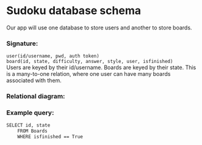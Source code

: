 # Sudoku database schema
Our app will use one database to store users and another to store boards.

### Signature:
`user(id/username, pwd, auth token)`  
`board(id, state, difficulty, answer, style, user, isfinished)`  
Users are keyed by their id/username. Boards are keyed by their state. This is a many-to-one relation, where one user can have many boards associated with them. 

### Relational diagram:


### Example query:
```sh 
SELECT id, state
    FROM Boards
    WHERE isfinished == True
```